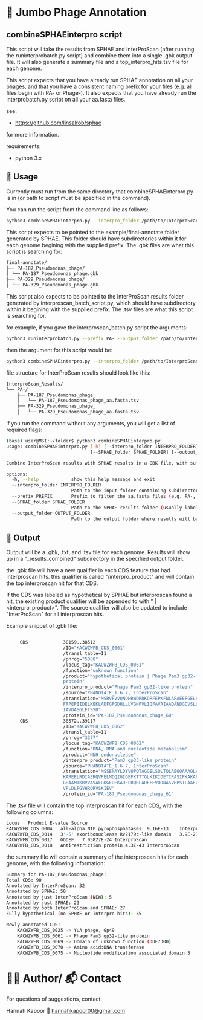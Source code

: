 
# 🧬 Jumbo Phage Annotation

## combineSPHAEinterpro script

This script will take the results from SPHAE and InterProScan (after running the runinterprobatch.py script) and combine them into a single .gbk output file. It will also generate a summary file and a top_interpro_hits.tsv file for each genome.

This script expects that you have already run SPHAE annotation on all your phages, and that you have a consistent naming prefix for your files (e.g. all files begin with PA- or Phage-). It also expects that you have already run the interprobatch.py script on all your aa.fasta files.  

see: 
- https://github.com/linsalrob/sphae 

for more information. 

requirements: 
- python 3.x

## 🚀 Usage

Currently must run from the same directory that combineSPHAEinterpro.py is in (or path to script must be specified in the command). 

You can run the script from the command line as follows:

```bash
python3 combineSPHAEinterpro.py --interpro_folder /path/to/InterproScan_Results/prefix --prefix <prefix> --SPHAE_folder /path/to/SPHAE/final-annotate/ --output_folder /path/to/desired/output/folder/

```

This script expects to be pointed to the example/final-annotate folder generated by SPHAE. This folder should have subdirectories within it for each genome begining with the supplied prefix. The .gbk files are what this script is searching for: 

```bash 
final-annotate/
├── PA-187_Pseudomonas_phage/
│ └── PA-187_Pseudomonas_phage.gbk
├── PA-329_Pseudomonas_phage/
│ └── PA-329_Pseudomonas_phage.gbk

```

This script also expects to be pointed to the InterProScan results folder generated by interproscan_batch_script.py, which should have subdirectory within it begining with the supplied prefix. The .tsv files are what this script is searching for. 

for example, if you gave the interproscan_batch.py script the arguments: 

```bash
python3 runinterprobatch.py --prefix PA- --output_folder /path/to/InterproScan_Results/ ...

```

then the argument for this script would be: 
```bash
python3 combineSPHAEinterpro.py --interpro_folder /path/to/InterproScan_Results/PA- --prefix PA- ...

```

file structure for InterProScan results should look like this: 

```bash 
InterproScan_Results/
└── PA-/
    ├── PA-187_Pseudomonas_phage_
    │   └── PA-187_Pseudomonas_phage_aa.fasta.tsv
    ├── PA-329_Pseudomonas_phage_
    │   └── PA-329_Pseudomonas_phage_aa.fasta.tsv

```

if you run the command without any arguments, you will get a list of required flags: 

```bash
(base) user@MSI:~/folder$ python3 combineSPHAEinterpro.py
usage: combineSPHAEinterpro.py [-h] [--interpro_folder INTERPRO_FOLDER] [--prefix PREFIX]
                               [--SPHAE_folder SPHAE_FOLDER] [--output_folder OUTPUT_FOLDER]

Combine InterProScan results with SPHAE results in a GBK file, with summary.txt and top_interpro_hits.tsv files generated as well.

options:
  -h, --help            show this help message and exit
  --interpro_folder INTERPRO_FOLDER
                        Path to the input folder containing subdirectories with interproscan .tsv files.
  --prefix PREFIX       Prefix to filter the aa.fasta files (e.g. PA-, KA-, Phage-).
  --SPHAE_folder SPHAE_FOLDER
                        Path to the SPHAE results folder (usually labeled 'final-annotate/' by SPHAE).
  --output_folder OUTPUT_FOLDER
                        Path to the output folder where results will be saved.

```

## 📝 Output

Output will be a .gbk, .txt, and .tsv file for each genome. Results will show up in a "<prefix>_results_combined" subdirectory in the specified output folder.

the .gbk file will have a new qualifier in each CDS feature that had interproscan hits. this qualifier is called "/interpro_product" and will contain the top interproscan hit for that CDS.

If the CDS was labeled as hypothetical by SPHAE but interproscan found a hit, the existing product qualifier will be appended to with " | <interpro_product>". The source qualifier will also be updated to include "InterProScan" for all interproscan hits. 

Example snippet of .gbk file: 
```bash

     CDS             38159..38512
                     /ID="KACWZWFB_CDS_0061"
                     /transl_table=11
                     /phrog="5888"
                     /locus_tag="KACWZWFB_CDS_0061"
                     /function="unknown function"
                     /product="hypothetical protein | Phage Pam3 gp32-like
                     protein"
                     /interpro_product="Phage Pam3 gp32-like protein"
                     /source="PHANOTATE_1.6.7, InterProScan"
                     /translation="MSRVFVVQNQHRWDRDKQRFEPKFNLAPAEEFGELVYLLSPTAAP
                     FRPEPIIDELKEKLADFGPGDHLLLVGNPVLIGFAVAIAADANDGDVSLLQWSGKDQRY
                     IAVDASGLFTSSD"
                     /protein_id="PA-187_Pseudomonas_phage_60"
     CDS             38572..39117
                     /ID="KACWZWFB_CDS_0062"
                     /transl_table=11
                     /phrog="3377"
                     /locus_tag="KACWZWFB_CDS_0062"
                     /function="DNA, RNA and nucleotide metabolism"
                     /product="HNH endonuclease"
                     /interpro_product="Pam3 gp33-like protein"
                     /source="PHANOTATE_1.6.7, InterProScan"
                     /translation="MSSENAYLDYVQPQTAGGELSQLTQLAEQQAAAQLKVSDLEAQLN
                     KAREELRDIAERQVPELMDQIGIGEFKTTTGLKIKIDETIRASIPKAKAPLAFAWLKQN
                     GHAAMIKRVVAVAFGKGEDEKADELRQRLADEFEVDDNASVHPSTLAAFVREKLREGEE
                     VPLDLFGVHRQRVSKIEV"
                     /protein_id="PA-187_Pseudomonas_phage_61"

```

The .tsv file will contain the top interproscan hit for each CDS, with the following columns: 
```bash
Locus	Product	E-value	Source
KACWZWFB_CDS_0004	all-alpha NTP pyrophosphatases	9.16E-13	InterproScan
KACWZWFB_CDS_0014	3'-5' exoribonuclease Rv2179c-like domain	3.9E-27	InterproScan
KACWZWFB_CDS_0017	GGDEF	7.05827E-24	InterproScan
KACWZWFB_CDS_0018	Antirestriction protein	4.3E-43	InterproScan

```

the summary file will contain a summary of the interproscan hits for each genome, with the following information: 
```bash 
Summary for PA-187_Pseudomonas_phage:
Total CDS: 90
Annotated by InterProScan: 32
Annotated by SPHAE: 50
Annotated by just InterProScan (NEW): 5
Annotated by just SPHAE: 23
Annotated by both InterProScan and SPHAE: 27
Fully hypothetical (no SPHAE or Interpro hits): 35

Newly annotated CDS:
	KACWZWFB_CDS_0025 -> YuA phage, Gp49
	KACWZWFB_CDS_0061 -> Phage Pam3 gp32-like protein
	KACWZWFB_CDS_0069 -> Domain of unknown function (DUF7300)
	KACWZWFB_CDS_0070 -> Amino acid:DNA transferase
	KACWZWFB_CDS_0075 -> Nucleotide modification associated domain 5

```


# 🙋‍♀️ Author/ 📬 Contact

For questions of suggestions, contact: 

Hannah Kapoor
📧 hannahkapoor00@gmail.com 
